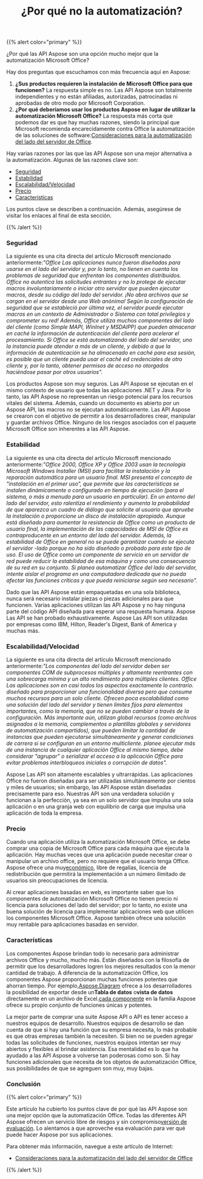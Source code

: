 ﻿---
title: ¿Por qué no la automatización?
type: docs
weight: 70
url: /es/java/why-not-automation/
---
{{% alert color="primary" %}} 

¿Por qué las API Aspose son una opción mucho mejor que la automatización Microsoft Office?

Hay dos preguntas que escuchamos con más frecuencia aquí en Aspose:

1. **¿Sus productos requieren la instalación de Microsoft Office para que funcionen?** 
 La respuesta simple es no. Las API Aspose son totalmente independientes y no están afiliadas, autorizadas, patrocinadas ni aprobadas de otro modo por Microsoft Corporation.
1. **¿Por qué deberíamos usar los productos Aspose en lugar de utilizar la automatización Microsoft Office?** 
 La respuesta más corta que podemos dar es que hay muchas razones, siendo la principal que Microsoft recomienda encarecidamente contra Office la automatización de las soluciones de software:[Consideraciones para la automatización del lado del servidor de Office](https://support.microsoft.com/en-us/help/257757/considerations-for-server-side-automation-of-office).

Hay varias razones por las que las API Aspose son una mejor alternativa a la automatización. Algunas de las razones clave son:

- [Seguridad](/diagram/es/java/why-not-automation/)
- [Estabilidad](/diagram/es/java/why-not-automation/)
- [Escalabilidad/Velocidad](/diagram/es/java/why-not-automation/)
- [Precio](/diagram/es/java/why-not-automation/)
- [Características](/diagram/es/java/why-not-automation/)

Los puntos clave se describen a continuación. Además, asegúrese de visitar los enlaces al final de esta sección.

{{% /alert %}} 
### **Seguridad**
 La siguiente es una cita directa del artículo Microsoft mencionado anteriormente:*"Office Las aplicaciones nunca fueron diseñadas para usarse en el lado del servidor y, por lo tanto, no tienen en cuenta los problemas de seguridad que enfrentan los componentes distribuidos. Office no autentica las solicitudes entrantes y no lo protege de ejecutar macros involuntariamente o iniciar otro servidor que pueden ejecutar macros, desde su código del lado del servidor. ¡No abra archivos que se cargan en el servidor desde una Web anónima! Según la configuración de seguridad que se estableció por última vez, el servidor puede ejecutar macros en un contexto de Administrador o Sistema con total privilegios y comprometer su red! Además, Office utiliza muchos componentes del lado del cliente (como Simple MAPI, WinInet y MSDAIPP) que pueden almacenar en caché la información de autenticación del cliente para acelerar el procesamiento. Si Office se está automatizando del lado del servidor, uno la instancia puede atender a más de un cliente, y debido a que la información de autenticación se ha almacenado en caché para esa sesión, es posible que un cliente pueda usar el caché ed credenciales de otro cliente y, por lo tanto, obtener permisos de acceso no otorgados haciéndose pasar por otros usuarios".*

Los productos Aspose son muy seguros. Las API Aspose se ejecutan en el mismo contexto de usuario que todas las aplicaciones .NET y Java. Por lo tanto, las API Aspose no representan un riesgo potencial para los recursos vitales del sistema. Además, cuando un documento es abierto por un Aspose API, las macros no se ejecutan automáticamente. Las API Aspose se crearon con el objetivo de permitir a los desarrolladores crear, manipular y guardar archivos Office. Ninguno de los riesgos asociados con el paquete Microsoft Office son inherentes a las API Aspose.
### **Estabilidad**
 La siguiente es una cita directa del artículo Microsoft mencionado anteriormente:*"Office 2000, Office XP y Office 2003 usan la tecnología Microsoft Windows Installer (MSI) para facilitar la instalación y la reparación automática para un usuario final. MSI presenta el concepto de "instalación en el primer uso", que permite que las características se instalen dinámicamente o configurado en tiempo de ejecución (para el sistema, o más a menudo para un usuario en particular). En un entorno del lado del servidor, esto ralentiza el rendimiento y aumenta la probabilidad de que aparezca un cuadro de diálogo que solicite al usuario que apruebe la instalación o proporcione un disco de instalación apropiado. Aunque está diseñado para aumentar la resistencia de Office como un producto de usuario final, la implementación de las capacidades de MSI de Office es contraproducente en un entorno del lado del servidor. Además, la estabilidad de Office en general no se puede garantizar cuando se ejecuta el servidor -lado porque no ha sido diseñado o probado para este tipo de uso. El uso de Office como un componente de servicio en un servidor de red puede reducir la estabilidad de esa máquina y como una consecuencia de su red en su conjunto. Si planea automatizar Office del lado del servidor, intente aislar el programa en una computadora dedicada que no pueda afectar las funciones críticas y que pueda reiniciarse según sea necesario".*

Dado que las API Aspose están empaquetadas en una sola biblioteca, nunca será necesario instalar piezas o piezas adicionales para que funcionen. Varias aplicaciones utilizan las API Aspose y no hay ninguna parte del código API diseñada para esperar una respuesta humana. Aspose Las API se han probado exhaustivamente. Aspose Las API son utilizadas por empresas como IBM, Hilton, Reader's Digest, Bank of America y muchas más.
### **Escalabilidad/Velocidad**
 La siguiente es una cita directa del artículo Microsoft mencionado anteriormente:*"Los componentes del lado del servidor deben ser componentes COM de subprocesos múltiples y altamente reentrantes con una sobrecarga mínima y un alto rendimiento para múltiples clientes. Office Las aplicaciones son en casi todos los aspectos exactamente lo contrario. diseñado para proporcionar una funcionalidad diversa pero que consume muchos recursos para un solo cliente. Ofrecen poca escalabilidad como una solución del lado del servidor y tienen límites fijos para elementos importantes, como la memoria, que no se pueden cambiar a través de la configuración. Más importante aún, utilizan global recursos (como archivos asignados a la memoria, complementos o plantillas globales y servidores de automatización compartidos), que pueden limitar la cantidad de instancias que pueden ejecutarse simultáneamente y generar condiciones de carrera si se configuran en un entorno multicliente. planee ejecutar más de una instancia de cualquier aplicación Office al mismo tiempo, debe considerar "agrupar" o serializar el acceso a la aplicación Office para evitar problemas interbloqueos iniciales o corrupción de datos".*

Aspose Las API son altamente escalables y ultrarrápidas. Las aplicaciones Office no fueron diseñadas para ser utilizadas simultáneamente por cientos y miles de usuarios; sin embargo, las API Aspose están diseñadas precisamente para eso. Nuestras API son una verdadera solución y funcionan a la perfección, ya sea en un solo servidor que impulsa una sola aplicación o en una granja web con equilibrio de carga que impulsa una aplicación de toda la empresa.
### **Precio**
 Cuando una aplicación utiliza la automatización Microsoft Office, se debe comprar una copia de Microsoft Office para cada máquina que ejecuta la aplicación. Hay muchas veces que una aplicación puede necesitar crear o manipular un archivo office, pero no requiere que el usuario tenga Office. Aspose ofrece una muy[económico](https://purchase.aspose.com/), libre de regalías, licencia de redistribución que permitirá la implementación a un número ilimitado de usuarios sin preocupaciones de licencia.

Al crear aplicaciones basadas en web, es importante saber que los componentes de automatización Microsoft Office no tienen precio ni licencia para soluciones del lado del servidor; por lo tanto, no existe una buena solución de licencia para implementar aplicaciones web que utilicen los componentes Microsoft Office. Aspose también ofrece una solución muy rentable para aplicaciones basadas en servidor.
### **Características**
 Los componentes Aspose brindan todo lo necesario para administrar archivos Office y mucho, mucho más. Están diseñados con la filosofía de permitir que los desarrolladores logren los mejores resultados con la menor cantidad de trabajo. A diferencia de la automatización Office, los componentes Aspose proporcionan muchas funciones potentes que ahorran tiempo. Por ejemplo,[Aspose.Diagram](https://repository.aspose.com/webapp/#/artifacts/browse/tree/General/repo/com/aspose/aspose-diagram) ofrece a los desarrolladores la posibilidad de exportar desde un**Tabla de datos** o**vista de datos** directamente en un archivo de Excel.[cada componente](https://products.aspose.com/total) en la familia Aspose ofrece su propio conjunto de funciones únicas y potentes.

La mejor parte de comprar una suite Aspose API o API es tener acceso a nuestros equipos de desarrollo. Nuestros equipos de desarrollo se dan cuenta de que si hay una función que su empresa necesita, lo más probable es que otras empresas también la necesiten. Si bien no se pueden agregar todas las solicitudes de funciones, nuestros equipos intentan ser muy abiertos y flexibles al brindar asistencia. Esa mentalidad es lo que ha ayudado a las API Aspose a volverse tan poderosas como son. Si hay funciones adicionales que necesita de los objetos de automatización Office, sus posibilidades de que se agreguen son muy, muy bajas.
### **Conclusión**
{{% alert color="primary" %}} 

 Este artículo ha cubierto los puntos clave de por qué las API Aspose son una mejor opción que la automatización Office. Todas las diferentes API Aspose ofrecen un servicio libre de riesgos y sin compromiso[versión de evaluación](https://repository.aspose.com/webapp/#/artifacts/browse/tree/General/repo/com/aspose/aspose-diagram). Lo alentamos a que aproveche esa evaluación para ver qué puede hacer Aspose por sus aplicaciones.

Para obtener más información, navegue a este artículo de Internet:

- [Consideraciones para la automatización del lado del servidor de Office](https://support.microsoft.com/en-us/help/257757/considerations-for-server-side-automation-of-office)

{{% /alert %}}

